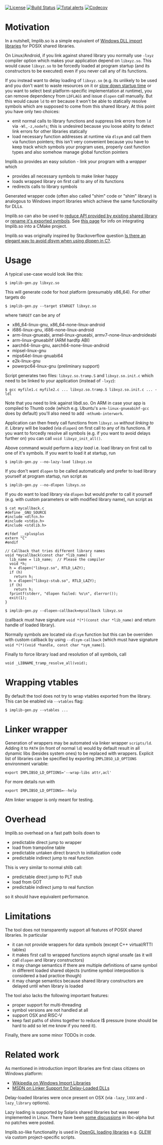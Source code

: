 [![License](http://img.shields.io/:license-MIT-blue.svg)](https://github.com/yugr/Implib.so/blob/master/LICENSE.txt)
[![Build Status](https://github.com/yugr/Implib.so/actions/workflows/ci.yml/badge.svg)](https://github.com/yugr/Implib.so/actions)
[![Total alerts](https://img.shields.io/lgtm/alerts/g/yugr/Implib.so.svg?logo=lgtm&logoWidth=18)](https://lgtm.com/projects/g/yugr/Implib.so/alerts/)
[![Codecov](https://codecov.io/gh/yugr/Implib.so/branch/master/graph/badge.svg)](https://codecov.io/gh/yugr/Implib.so)

# Motivation

In a nutshell, Implib.so is a simple equivalent of [Windows DLL import libraries](http://www.digitalmars.com/ctg/implib.html) for POSIX shared libraries.

On Linux/Android, if you link against shared library you normally use `-lxyz` compiler option which makes your application depend on `libxyz.so`. This would cause `libxyz.so` to be forcedly loaded at program startup (and its constructors to be executed) even if you never call any of its functions.

If you instead want to delay loading of `libxyz.so` (e.g. its unlikely to be used and you don't want to waste resources on it or [slow down startup time](https://lwn.net/Articles/341309/) or you want to select best platform-specific implementation at runtime), you can remove dependency from `LDFLAGS` and issue `dlopen` call manually. But this would cause `ld` to err because it won't be able to statically resolve symbols which are supposed to come from this shared library. At this point you have only two choices:
* emit normal calls to library functions and suppress link errors from `ld` via `-Wl,-z,nodefs`; this is undesired because you loose ability to detect link errors for other libraries statically
* load necessary function addresses at runtime via `dlsym` and call them via function pointers; this isn't very convenient because you have to keep track which symbols your program uses, properly cast function types and also somehow manage global function pointers

Implib.so provides an easy solution - link your program with a _wrapper_ which
* provides all necessary symbols to make linker happy
* loads wrapped library on first call to any of its functions
* redirects calls to library symbols

Generated wrapper code (often also called "shim" code or "shim" library) is analogous to Windows import libraries which achieve the same functionality for DLLs.

Implib.so can also be used to [reduce API provided by existing shared library](doc/ReduceLibraryInterface.md) or [rename it's exported symbols](doc/RenameLibraryInterface.md). See [this page](doc/CMakeIntegration.md) for info on integrating Implib.so into a CMake project.

Implib.so was originally inspired by Stackoverflow question [Is there an elegant way to avoid dlsym when using dlopen in C?](https://stackoverflow.com/questions/45917816/is-there-an-elegant-way-to-avoid-dlsym-when-using-dlopen-in-c/47221180).

# Usage

A typical use-case would look like this:

```
$ implib-gen.py libxyz.so
```

This will generate code for host platform (presumably x86\_64). For other targets do

```
$ implib-gen.py --target $TARGET libxyz.so
```

where `TARGET` can be any of
  * x86\_64-linux-gnu, x86\_64-none-linux-android
  * i686-linux-gnu, i686-none-linux-android
  * arm-linux-gnueabi, armel-linux-gnueabi, armv7-none-linux-androideabi
  * arm-linux-gnueabihf (ARM hardfp ABI)
  * aarch64-linux-gnu, aarch64-none-linux-android
  * mipsel-linux-gnu
  * mips64el-linux-gnuabi64
  * e2k-linux-gnu
  * powerpc64-linux-gnu (preliminary support)

Script generates two files: `libxyz.so.tramp.S` and `libxyz.so.init.c` which need to be linked to your application (instead of `-lxyz`):

```
$ gcc myfile1.c myfile2.c ... libxyz.so.tramp.S libxyz.so.init.c ... -ldl
```

Note that you need to link against libdl.so. On ARM in case your app is compiled to Thumb code (which e.g. Ubuntu's `arm-linux-gnueabihf-gcc` does by default) you'll also need to add `-mthumb-interwork`.

Application can then freely call functions from `libxyz.so` _without linking to it_. Library will be loaded (via `dlopen`) on first call to any of its functions. If you want to forcedly resolve all symbols (e.g. if you want to avoid delays further on) you can call `void libxyz_init_all()`.

Above command would perform a _lazy load_ i.e. load library on first call to one of it's symbols. If you want to load it at startup, run

```
$ implib-gen.py --no-lazy-load libxyz.so
```

If you don't want `dlopen` to be called automatically and prefer to load library yourself at program startup, run script as

```
$ implib-gen.py --no-dlopen libxys.so
```

If you do want to load library via `dlopen` but would prefer to call it yourself (e.g. with custom parameters or with modified library name), run script as

```
$ cat mycallback.c
#define _GNU_SOURCE
#include <dlfcn.h>
#include <stdio.h>
#include <stdlib.h>

#ifdef __cplusplus
extern "C"
#endif

// Callback that tries different library names
void *mycallback(const char *lib_name) {
  lib_name = lib_name;  // Please the compiler
  void *h;
  h = dlopen("libxyz.so", RTLD_LAZY);
  if (h)
    return h;
  h = dlopen("libxyz-stub.so", RTLD_LAZY);
  if (h)
    return h;
  fprintf(stderr, "dlopen failed: %s\n", dlerror());
  exit(1);
}

$ implib-gen.py --dlopen-callback=mycallback libxyz.so
```

(callback must have signature `void *(*)(const char *lib_name)` and return handle of loaded library).

Normally symbols are located via `dlsym` function but this can be overriden with custom callback
by using `--dlsym-callback` (which must have signature
`void *(*)(void *handle, const char *sym_name)`).

Finally to force library load and resolution of all symbols, call

    void _LIBNAME_tramp_resolve_all(void);

# Wrapping vtables

By default the tool does not try to wrap vtables exported from the library. This can be enabled via `--vtables` flag:
```
$ implib-gen.py --vtables ...
```

# Linker wrapper

Generation of wrappers may be automated via linker wrapper `scripts/ld`.
Adding it to `PATH` (in front of normal `ld`) would by default result
in all dynamic libs (besides system ones) to be replaced with wrappers.
Explicit list of libraries can be specified by exporting
`IMPLIBSO_LD_OPTIONS` environment variable:
```
export IMPLIBSO_LD_OPTIONS='--wrap-libs attr,acl'
```
For more details run with
```
export IMPLIBSO_LD_OPTIONS=--help
```

Atm linker wrapper is only meant for testing.

# Overhead

Implib.so overhead on a fast path boils down to
* predictable direct jump to wrapper
* load from trampoline table
* predictable untaken direct branch to initialization code
* predictable indirect jump to real function

This is very similar to normal shlib call:
* predictable direct jump to PLT stub
* load from GOT
* predictable indirect jump to real function

so it should have equivalent performance.

# Limitations

The tool does not transparently support all features of POSIX shared libraries. In particular
* it can not provide wrappers for data symbols (except C++ virtual/RTTI tables)
* it makes first call to wrapped functions asynch signal unsafe (as it will call `dlopen` and library constructors)
* it may change semantics if there are multiple definitions of same symbol in different loaded shared objects (runtime symbol interposition is considered a bad practice though)
* it may change semantics because shared library constructors are delayed until when library is loaded

The tool also lacks the following important features:
* proper support for multi-threading
* symbol versions are not handled at all
* support OSX and RISC-V
* keep fast paths of shims together to reduce I$ pressure
(none should be hard to add so let me know if you need it).

Finally, there are some minor TODOs in code.

# Related work

As mentioned in introduction import libraries are first class citizens on Windows platform:
* [Wikipedia on Windows Import Libraries](https://en.wikipedia.org/wiki/Dynamic-link_library#Import_libraries)
* [MSDN on Linker Support for Delay-Loaded DLLs](https://msdn.microsoft.com/en-us/library/151kt790.aspx)

Delay-loaded libraries were once present on OSX (via `-lazy_lXXX` and `-lazy_library` options).

Lazy loading is supported by Solaris shared libraries but was never implemented in Linux. There have been [some discussions](https://www.sourceware.org/ml/libc-help/2013-02/msg00017.html) in libc-alpha but no patches were posted.

Implib.so-like functionality is used in [OpenGL loading libraries](https://www.khronos.org/opengl/wiki/OpenGL_Loading_Library) e.g. [GLEW](http://glew.sourceforge.net/) via custom project-specific scripts.
